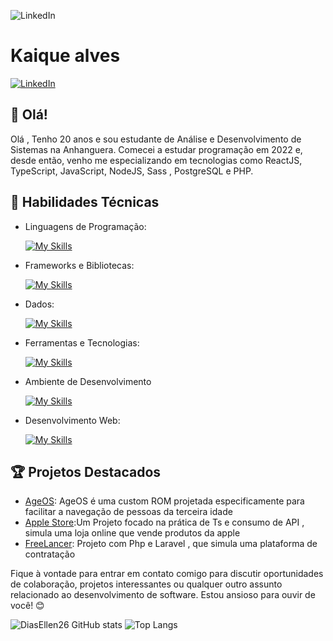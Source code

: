 
![LinkedIn](https://media.istockphoto.com/id/1470350413/vector/software-developer-working-with-computers.jpg?s=612x612&w=0&k=20&c=rMDiFqhfe3PUzikjGeCuSl-x4YlXFCcnM_psO4MlOU0=)

# Kaique alves

[![LinkedIn](https://img.shields.io/badge/LinkedIn-kaique-alves--blue?logo=linkedin)](https://www.linkedin.com/in/kaique-alves-)

## 👋 Olá!

Olá , Tenho 20 anos e sou estudante de Análise e Desenvolvimento de Sistemas na Anhanguera. Comecei a estudar programação em 2022 e, desde então, venho me especializando em tecnologias como ReactJS, TypeScript, JavaScript, NodeJS, Sass , PostgreSQL e PHP.

## 🚀 Habilidades Técnicas

- Linguagens de Programação: 

    [![My Skills](https://skillicons.dev/icons?i=javascript,typescript,nodejs,php)](https://skillicons.dev)
- Frameworks e Bibliotecas: 

    [![My Skills](https://skillicons.dev/icons?i=react,nextjs,laravel,expressjs,sequelize,styledcomponents,bootstrap,tailwind,vite)](https://skillicons.dev)
- Dados: 

    [![My Skills](https://skillicons.dev/icons?i=mysql,mongo,postgres)](https://skillicons.dev)
- Ferramentas e Tecnologias: 

    [![My Skills](https://skillicons.dev/icons?i=git,github,vscode,phpstorm,webstorm,androidstudio,wordpress,figma)](https://skillicons.dev)

- Ambiente de Desenvolvimento

    [![My Skills](https://skillicons.dev/icons?i=windows,ubuntu)](https://skillicons.dev)
  
- Desenvolvimento Web:

    [![My Skills](https://skillicons.dev/icons?i=php,html,css,sass,react,nextjs)](https://skillicons.dev)

## 🏆 Projetos Destacados

- [AgeOS](https://github.com/AgeOS/AgeOs): AgeOS é uma custom ROM projetada especificamente para facilitar a navegação de pessoas da terceira idade
- [Apple Store](https://github.com/jessemp3/black-nextjs):Um Projeto focado na prática de Ts e consumo de API , simula uma loja online que vende produtos da apple
- [FreeLancer](https://github.com/jessemp3/freelancer-hours): Projeto com Php e Laravel , que simula uma plataforma de contratação 


Fique à vontade para entrar em contato comigo para discutir oportunidades de colaboração, projetos interessantes ou qualquer outro assunto relacionado ao desenvolvimento de software. Estou ansioso para ouvir de você! 😊

![DiasEllen26 GitHub stats](https://github-readme-stats.vercel.app/api?username=jessemp3&show_icons=true&theme=merko) ![Top Langs](https://github-readme-stats.vercel.app/api/top-langs/?username=jessemp3&layout=compact)
